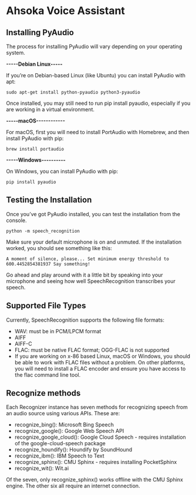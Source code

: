# Ahsoka Voice Assistant

## Installing PyAudio
The process for installing PyAudio will vary depending on your operating system.

**-----Debian Linux-----**

If you’re on Debian-based Linux (like Ubuntu) you can install PyAudio with apt:
   
`sudo apt-get install python-pyaudio python3-pyaudio`
   
Once installed, you may still need to run pip install pyaudio, especially if you are working in a virtual environment.

**-----macOS------------**

For macOS, first you will need to install PortAudio with Homebrew, and then install PyAudio with pip:

`brew install portaudio`

**-----Windows----------**

On Windows, you can install PyAudio with pip:

`pip install pyaudio`

## Testing the Installation
Once you’ve got PyAudio installed, you can test the installation from the console.

`python -m speech_recognition`

Make sure your default microphone is on and unmuted. If the installation worked, you should see something like this:

`A moment of silence, please...
Set minimum energy threshold to 600.4452854381937
Say something!`

Go ahead and play around with it a little bit by speaking into your microphone and seeing how well SpeechRecognition transcribes your speech.

## Supported File Types

Currently, SpeechRecognition supports the following file formats:

- WAV: must be in PCM/LPCM format
- AIFF
- AIFF-C
- FLAC: must be native FLAC format; OGG-FLAC is not supported
- If you are working on x-86 based Linux, macOS or Windows, you should be able to work with FLAC files without a problem. On other platforms, you will need to install a FLAC encoder and ensure you have access to the flac command line tool.

## Recognize methods

Each Recognizer instance has seven methods for recognizing speech from an audio source using various APIs.
These are:
- recognize_bing(): Microsoft Bing Speech
- recognize_google(): Google Web Speech API
- recognize_google_cloud(): Google Cloud Speech - requires installation of the google-cloud-speech package
- recognize_houndify(): Houndify by SoundHound
- recognize_ibm(): IBM Speech to Text
- recognize_sphinx(): CMU Sphinx - requires installing PocketSphinx
- recognize_wit(): Wit.ai

Of the seven, only recognize_sphinx() works offline with the CMU Sphinx engine. The other six all require an internet connection.
